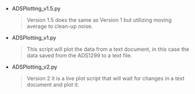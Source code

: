  - ADSPlotting_v1.5.py
   > Version 1.5 does the same as Version 1 but utilizing moving average to clean-up noise.

 - ADSPlotting_v1.py
   > This script will plot the data from a text document, in this case the data saved from the ADS1299 to a text file.
   
 - ADSPlotting_v2.py
   > Version 2 it is a live plot script that will wait for changes in a text document and plot it.
